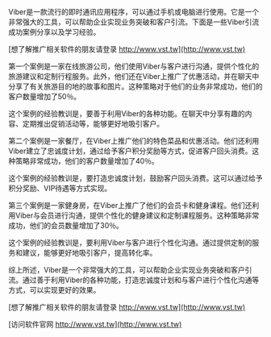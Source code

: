 Viber是一款流行的即时通讯应用程序，可以通过手机或电脑进行使用。它是一个非常强大的工具，可以帮助企业实现业务突破和客户引流。下面是一些Viber引流成功案例分享以及学习经验。

[想了解推广相关软件的朋友请登录 http://www.vst.tw](http://www.vst.tw)

第一个案例是一家在线旅游公司，他们使用Viber与客户进行沟通，提供个性化的旅游建议和定制行程服务。此外，他们还在Viber上推广了优惠活动，并在聊天中分享了有关旅游目的地的故事和图片。这种策略对于他们的业务非常成功，他们的客户数量增加了50％。

这个案例的经验教训是，要善于利用Viber的各种功能。在聊天中分享有趣的内容、定期推出促销活动等，能够更好地吸引客户。

第二个案例是一家餐厅，在Viber上推广他们的特色菜品和优惠活动。他们还利用Viber建立了忠诚度计划，通过给予客户积分奖励等方式，促进客户回头消费。这种策略非常成功，他们的客户数量增加了40％。

这个案例的经验教训是，要打造忠诚度计划，鼓励客户回头消费。这可以通过给予积分奖励、VIP待遇等方式实现。

第三个案例是一家健身房，在Viber上推广了他们的会员卡和健身课程。他们还利用Viber与会员进行沟通，提供个性化的健身建议和定制课程服务。这种策略非常成功，他们的会员数量增加了30％。

这个案例的经验教训是，要利用Viber与客户进行个性化沟通。通过提供定制的服务和建议，能够更好地吸引客户，提高转化率。

综上所述，Viber是一个非常强大的工具，可以帮助企业实现业务突破和客户引流。通过善于利用Viber的各种功能，打造忠诚度计划和与客户进行个性化沟通等方式，可以实现更好的效果。

[想了解推广相关软件的朋友请登录 http://www.vst.tw](http://www.vst.tw)


[访问软件官网 http://www.vst.tw](http://www.vst.tw)
